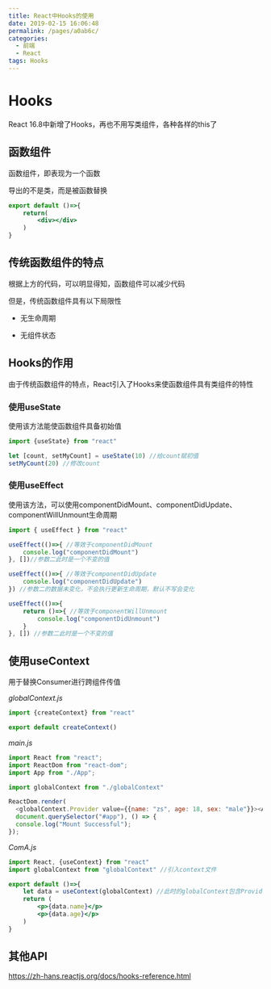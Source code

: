 ```yaml
---
title: React中Hooks的使用
date: 2019-02-15 16:06:48
permalink: /pages/a0ab6c/
categories:
  - 前端
  - React
tags: Hooks
---
```


# Hooks

React 16.8中新增了Hooks，再也不用写类组件，各种各样的this了

## 函数组件

函数组件，即表现为一个函数

导出的不是类，而是被函数替换

```jsx
export default ()=>{
    return(
        <div></div>
    )
}
```

## 传统函数组件的特点

根据上方的代码，可以明显得知，函数组件可以减少代码

但是，传统函数组件具有以下局限性

- 无生命周期

- 无组件状态

## Hooks的作用

由于传统函数组件的特点，React引入了Hooks来使函数组件具有类组件的特性

### 使用useState

使用该方法能使函数组件具备初始值

```js
import {useState} from "react"

let [count, setMyCount] = useState(10) //给count赋初值
setMyCount(20) //修改count
```

### 使用useEffect

使用该方法，可以使用componentDidMount、componentDidUpdate、componentWillUnmount生命周期

```js
import { useEffect } from "react"

useEffect(()=>{ //等效于componentDidMount
    console.log("componentDidMount")
}, [])//参数二此时是一个不变的值

useEffect(()=>{ //等效于componentDidUpdate
    console.log("componentDidUpdate")
}) //参数二的数据未变化，不会执行更新生命周期，默认不写会变化

useEffect(()=>{
    return ()=>{ //等效于componentWillUnmount
        console.log("componentDidUnmount")
    }
}, []) //参数二此时是一个不变的值
```

## 使用useContext

用于替换Consumer进行跨组件传值

*globalContext.js*

```js
import {createContext} from "react"

export default createContext()
```

*main.js*

```js
import React from "react";
import ReactDom from "react-dom";
import App from "./App";

import globalContext from "./globalContext"

ReactDom.render(
  <globalContext.Provider value={{name: "zs", age: 18, sex: "male"}}><App /></globalContext.Provider>,
  document.querySelector("#app"), () => {
  console.log("Mount Successful");
});

```

*ComA.js*

```jsx
import React, {useContext} from "react"
import globalContext from "globalContext" //引入context文件

export default ()=>{
    let data = useContext(globalContext) //此时的globalContext包含Provider和Consumer
    return (
     	<p>{data.name}</p>
        <p>{data.age}</p>
    )
}
```

## 其他API

https://zh-hans.reactjs.org/docs/hooks-reference.html
